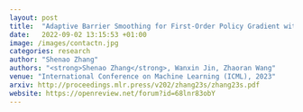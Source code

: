 ```yaml
---
layout: post
title:  "Adaptive Barrier Smoothing for First-Order Policy Gradient with Contact Dynamics"
date:   2022-09-02 13:15:53 +01:00
image: /images/contactn.jpg
categories: research
author: "Shenao Zhang"
authors: "<strong>Shenao Zhang</strong>, Wanxin Jin, Zhaoran Wang"
venue: "International Conference on Machine Learning (ICML), 2023"
arxiv: http://proceedings.mlr.press/v202/zhang23s/zhang23s.pdf
website: https://openreview.net/forum?id=68lnr83obY
---
```

